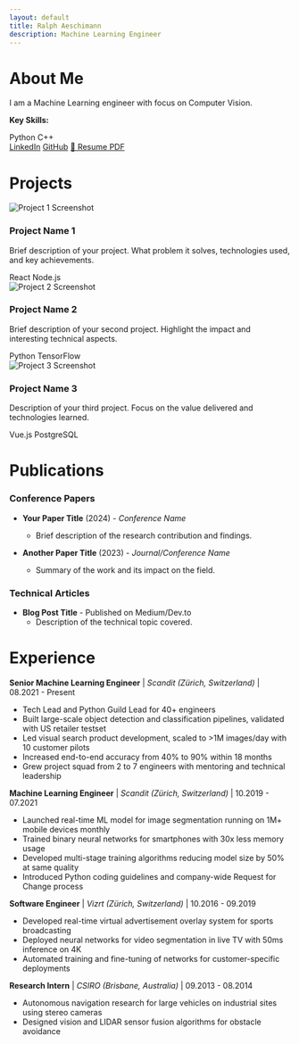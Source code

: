 ```yaml
---
layout: default
title: Ralph Aeschimann
description: Machine Learning Engineer
---
```


<div class="section">

# About Me

I am a Machine Learning engineer with focus on Computer Vision.

**Key Skills:**
<div class="skills-list">
  <span class="skill-tag">Python</span>
  <span class="skill-tag">C++</span>
</div>

<div class="contact-links">
  <!--a href="mailto:your.email@example.com" class="contact-link">Email</a> -->
  <a href="https://linkedin.com/in/ralphaeschimann" class="contact-link">LinkedIn</a>
  <a href="https://github.com/aralph" class="contact-link">GitHub</a>
  <a href="assets/pdfs/resume_ralph_aeschimann.pdf" class="resume-button" target="_blank">📄 Resume PDF</a>
</div>


</div>

<div class="section">

# Projects

<div class="project-grid">

<div class="project-card">
  <img src="assets/images/project1.jpg" alt="Project 1 Screenshot">
  <h3>Project Name 1</h3>
  <p>Brief description of your project. What problem it solves, technologies used, and key achievements.</p>
  <div class="skills-list">
    <span class="skill-tag">React</span>
    <span class="skill-tag">Node.js</span>
  </div>
</div>

<div class="project-card">
  <img src="assets/images/project2.jpg" alt="Project 2 Screenshot">
  <h3>Project Name 2</h3>
  <p>Brief description of your second project. Highlight the impact and interesting technical aspects.</p>
  <div class="skills-list">
    <span class="skill-tag">Python</span>
    <span class="skill-tag">TensorFlow</span>
  </div>
</div>

<div class="project-card">
  <img src="assets/images/project3.jpg" alt="Project 3 Screenshot">
  <h3>Project Name 3</h3>
  <p>Description of your third project. Focus on the value delivered and technologies learned.</p>
  <div class="skills-list">
    <span class="skill-tag">Vue.js</span>
    <span class="skill-tag">PostgreSQL</span>
  </div>
</div>

</div>

</div>

<div class="section">

# Publications

### Conference Papers
- **Your Paper Title** (2024) - *Conference Name*
  - Brief description of the research contribution and findings.

- **Another Paper Title** (2023) - *Journal/Conference Name*
  - Summary of the work and its impact on the field.

### Technical Articles
- **Blog Post Title** - Published on Medium/Dev.to
  - Description of the technical topic covered.

</div>

<div class="section">

# Experience

**Senior Machine Learning Engineer** | *Scandit (Zürich, Switzerland)* | 08.2021 - Present
- Tech Lead and Python Guild Lead for 40+ engineers
- Built large-scale object detection and classification pipelines, validated with US retailer testset
- Led visual search product development, scaled to >1M images/day with 10 customer pilots
- Increased end-to-end accuracy from 40% to 90% within 18 months
- Grew project squad from 2 to 7 engineers with mentoring and technical leadership

**Machine Learning Engineer** | *Scandit (Zürich, Switzerland)* | 10.2019 - 07.2021
- Launched real-time ML model for image segmentation running on 1M+ mobile devices monthly
- Trained binary neural networks for smartphones with 30x less memory usage
- Developed multi-stage training algorithms reducing model size by 50% at same quality
- Introduced Python coding guidelines and company-wide Request for Change process

**Software Engineer** | *Vizrt (Zürich, Switzerland)* | 10.2016 - 09.2019
- Developed real-time virtual advertisement overlay system for sports broadcasting
- Deployed neural networks for video segmentation in live TV with 50ms inference on 4K
- Automated training and fine-tuning of networks for customer-specific deployments

**Research Intern** | *CSIRO (Brisbane, Australia)* | 09.2013 - 08.2014
- Autonomous navigation research for large vehicles on industrial sites using stereo cameras
- Designed vision and LIDAR sensor fusion algorithms for obstacle avoidance

</div>
